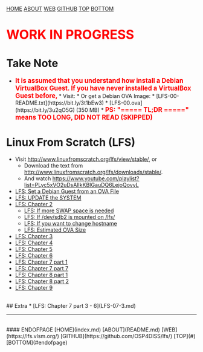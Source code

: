 ---
---

[HOME](index.md)
[ABOUT](README.md)
[WEB](https://lfs.vlsm.org/)
[GITHUB](https://github.com/OSP4DISS/lfs/)
[TOP](#)
[BOTTOM](#endofpage)

# <span style="color:red; font-weight:bold; font-size:larger;">WORK IN PROGRESS</span>

# Take Note

* <span style="color:red; font-weight:bold; font-size:larger;">
  It is assumed that you understand how install a Debian VirtualBox Guest.
  If you have never installed a VirtualBox Guest before,
  </span>
  * Visit: <https://osp4diss.vlsm.org/>
  * Or get a Debian OVA Image:
    * [LFS-00-README.txt](https://bit.ly/3t1bEw3)
    * [LFS-00.ova](https://bit.ly/3u2qO5G) (350 MB)
  * <span style="color:red; font-weight:bold; font-size:larger;">
  PS: "===== TL;DR =====" means TOO LONG, DID NOT READ (SKIPPED)
  </span>

# Linux From Scratch (LFS)

* Visit <http://www.linuxfromscratch.org/lfs/view/stable/>, or
  * Download the text from <http://www.linuxfromscratch.org/lfs/downloads/stable/>.
  * And watch <https://www.youtube.com/playlist?list=PLyc5xVO2uDsAlIkKBIGauDQ6LejoQovyL>
* [LFS: Set a Debian Guest from an OVA File](LFS-00.md)
* [LFS: UPDATE the SYSTEM](LFS-01.md)
* [LFS: Chapter 2](LFS-02.md)
  * [LFS: If more SWAP space is needed](LFS-02-1.md)
  * [LFS: If /dev/sdb2 is mounted on /lfs/](LFS-02-2.md)
  * [LFS: If you want to change hostname](LFS-02-3.md)
  * [LFS: Estimated OVA Size](LFS-02-4.md)
* [LFS: Chapter 3](LFS-03.md)
* [LFS: Chapter 4](LFS-04.md)
* [LFS: Chapter 5](LFS-05.md)
* [LFS: Chapter 6](LFS-06.md)
* [LFS: Chapter 7 part 1](LFS-07-1.md)
* [LFS: Chapter 7 part 7](LFS-07-7.md)
* [LFS: Chapter 8 part 1](LFS-11.md)
* [LFS: Chapter 8 part 2](LFS-12.md)
* [LFS: Chapter 9](LFS-13.md)

<br>
## Extra
* [LFS: Chapter 7 part 3 - 6](LFS-07-3.md)

<br>
<hr>
<br>
#### ENDOFPAGE
[HOME](index.md)
[ABOUT](README.md)
[WEB](https://lfs.vlsm.org/)
[GITHUB](https://github.com/OSP4DISS/lfs/)
[TOP](#)
[BOTTOM](#endofpage)
<br>

